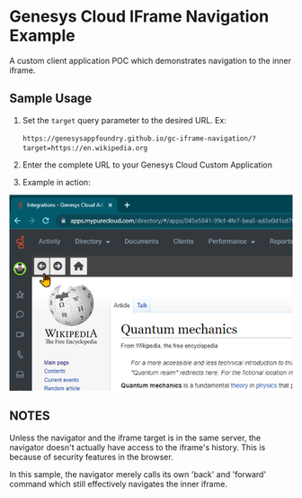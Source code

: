 # Genesys Cloud IFrame Navigation Example

A custom client application POC which demonstrates navigation to the inner iframe.

## Sample Usage

1. Set the `target` query parameter to the desired URL.
   Ex:

   `https://genesysappfoundry.github.io/gc-iframe-navigation/?target=https://en.wikipedia.org`

2. Enter the complete URL to your Genesys Cloud Custom Application

3. Example in action:

![Sample Image](sample.png)

## NOTES

Unless the navigator and the iframe target is in the same server, the navigator doesn't actually have access to the iframe's history. This is because of security features in the browser.

In this sample, the navigator merely calls its own 'back' and 'forward' command which still effectively navigates the inner iframe.
